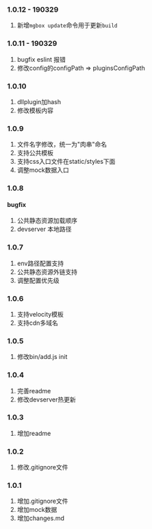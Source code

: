 ### 1.0.12 - 190329
1. 新增`mgbox update`命令用于更新`build`
### 1.0.11 - 190329
1. bugfix eslint 报错
2. 修改config的configPath => pluginsConfigPath
### 1.0.10
1. dllplugin加hash
2. 修改模板内容
### 1.0.9
1. 文件名字修改，统一为"肉串"命名
2. 支持公共模板
3. 支持css入口文件在static/styles下面
4. 调整mock数据入口
### 1.0.8
#### bugfix
1. 公共静态资源加载顺序
2. devserver 本地路径
### 1.0.7
1. env路径配置支持
2. 公共静态资源外链支持
3. 调整配置优先级
### 1.0.6
1. 支持velocity模板
2. 支持cdn多域名
### 1.0.5
1. 修改bin/add.js init
### 1.0.4
1. 完善readme
2. 修改devserver热更新
### 1.0.3
1. 增加readme
### 1.0.2
1. 修改.gitignore文件
### 1.0.1
1. 增加.gitignore文件
2. 增加mock数据
3. 增加changes.md
